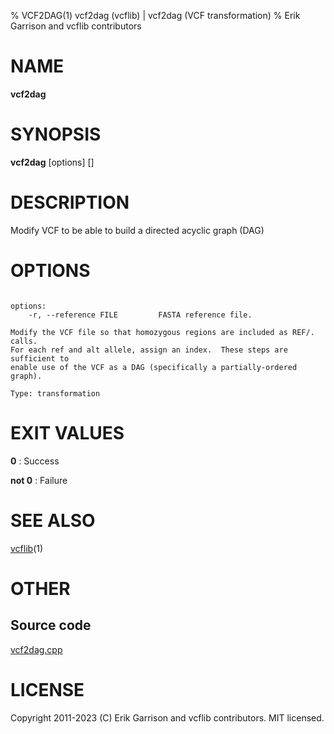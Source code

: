 % VCF2DAG(1) vcf2dag (vcflib) | vcf2dag (VCF transformation)
% Erik Garrison and vcflib contributors

# NAME

**vcf2dag**

# SYNOPSIS

**vcf2dag** [options] [<vcf file>]

# DESCRIPTION

Modify VCF to be able to build a directed acyclic graph (DAG)



# OPTIONS

```

options:
    -r, --reference FILE         FASTA reference file.

Modify the VCF file so that homozygous regions are included as REF/. calls.
For each ref and alt allele, assign an index.  These steps are sufficient to
enable use of the VCF as a DAG (specifically a partially-ordered graph).

Type: transformation

```





# EXIT VALUES

**0**
: Success

**not 0**
: Failure

# SEE ALSO



[vcflib](./vcflib.md)(1)



# OTHER

## Source code

[vcf2dag.cpp](https://github.com/vcflib/vcflib/blob/master/src/vcf2dag.cpp)

# LICENSE

Copyright 2011-2023 (C) Erik Garrison and vcflib contributors. MIT licensed.

<!--
  Created with ./scripts/bin2md.rb scripts/bin2md-template.erb
-->

